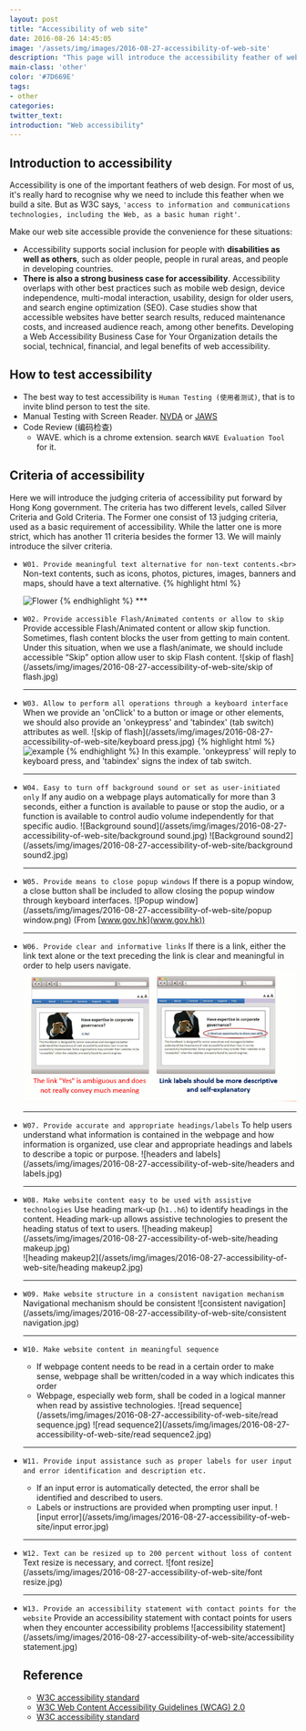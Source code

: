 ```yaml
---
layout: post
title: "Accessibility of web site"
date: 2016-08-26 14:45:05
image: '/assets/img/images/2016-08-27-accessibility-of-web-site'
description: "This page will introduce the accessibility feather of web site"
main-class: 'other'
color: '#7D669E'
tags:
- other
categories:
twitter_text:
introduction: "Web accessibility"
---
```

## Introduction to accessibility
Accessibility is one of the important feathers of web design. For most of us, it's really hard to recognise why we need to include this feather when we build a site. But as W3C says,  `'access to information and communications technologies, including the Web, as a basic human right'`.

Make our web site accessible provide the convenience for these situations:

- Accessibility supports social inclusion for people with **disabilities as well as others**, such as older people, people in rural areas, and people in developing countries.
- **There is also a strong business case for accessibility**. Accessibility overlaps with other best practices such as mobile web design, device independence, multi-modal interaction, usability, design for older users, and search engine optimization (SEO). Case studies show that accessible websites have better search results, reduced maintenance costs, and increased audience reach, among other benefits. Developing a Web Accessibility Business Case for Your Organization details the social, technical, financial, and legal benefits of web accessibility.

## How to test accessibility

- The best way to test accessibility is `Human Testing (使用者测试)`, that is to invite blind person to test the site.
- Manual Testing with Screen Reader.
  [NVDA](http://www.nvaccess.org/) or [JAWS](http://www.freedomscientific.com/Products/Blindness/JAWS)
- Code Review (编码检查)
  - WAVE. which is a chrome extension. search `WAVE Evaluation Tool` for it.

## Criteria of accessibility

 Here we will introduce the judging criteria of accessibility put forward by Hong Kong government. The criteria has two different levels, called Silver Criteria and Gold Criteria. The Former one consist of 13 judging criteria, used as a basic requirement of accessibility. While the latter one is more strict, which has another 11 criteria besides the former 13.
 We will mainly introduce the silver criteria.

- `W01.	Provide meaningful text alternative for non-text contents.<br>`
  Non-text contents, such as icons, photos, pictures, images, banners and maps, should have a text alternative.
  {% highlight html %}
  <!-- For element <img>, add 'alt' attribute -->
  <img src="/i/eg_tulip.jpg"  alt="Flower"/>
  <!-- For element <icon> or <i>, add 'title' attribute -->
  <i class="fa fa-car" aria-hidden="true" title="Time to destination by car"></i>
  {% endhighlight %}
  ***
- `W02.	Provide accessible Flash/Animated contents or allow to skip`
  Provide accessible Flash/Animated content or allow skip function.
  Sometimes, flash content blocks the user from getting to main content. Under this situation, when we use a flash/animate, we should include accessible “Skip” option allow user to skip Flash content.
  ![skip of flash](/assets/img/images/2016-08-27-accessibility-of-web-site/skip of flash.jpg)

  ***
- `W03.	Allow to perform all operations through a keyboard interface`
  When we provide an 'onClick' to a button or image or other elements, we should also provide an 'onkeypress'  and 'tabindex' (tab switch) attributes as well.
  ![skip of flash](/assets/img/images/2016-08-27-accessibility-of-web-site/keyboard press.jpg)
  {% highlight html %}
  <img src="example.gif" alt="example" onClick="run();" onkeypress="run();" tabindex="1">
  {% endhighlight %}
  In this example. 'onkeypress' will reply to keyboard press, and 'tabindex' signs the index of tab switch.

  ***
- `W04.	Easy to turn off background sound or set as user-initiated only`
  If any audio on a webpage plays automatically for more than 3 seconds, either a function is available to pause or stop the audio, or a function is available to control audio volume independently for that specific audio.
  ![Background sound](/assets/img/images/2016-08-27-accessibility-of-web-site/background sound.jpg)
  ![Background sound2](/assets/img/images/2016-08-27-accessibility-of-web-site/background sound2.jpg)

  ***
- `W05.	Provide means to close popup windows`
  If there is a popup window, a close button shall be included to allow closing the popup window through keyboard interfaces.
  ![Popup window](/assets/img/images/2016-08-27-accessibility-of-web-site/popup  window.png)
  (From [www.gov.hk](www.gov.hk))

  ***
- `W06.	Provide clear and informative links`
  If there is a link, either the link text alone or the text preceding the link is clear and meaningful in order to help users navigate.
  ![links](/assets/img/images/2016-08-27-accessibility-of-web-site/links.jpg)

  ***
- `W07.	Provide accurate and appropriate headings/labels`
  To help users understand what information is contained in the webpage and how information is organized, use clear and appropriate headings and labels to describe a topic or purpose.
  ![headers and labels](/assets/img/images/2016-08-27-accessibility-of-web-site/headers and labels.jpg)

  ***
- `W08.	Make website content easy to be used with assistive technologies`
  Use heading mark-up (`h1..h6`) to identify headings in the content. Heading mark-up allows assistive technologies to present the heading status of text to users.
  ![heading makeup](/assets/img/images/2016-08-27-accessibility-of-web-site/heading makeup.jpg)  
  ![heading makeup2](/assets/img/images/2016-08-27-accessibility-of-web-site/heading makeup2.jpg)

  ***
- `W09.	Make website structure in a consistent navigation mechanism`
  Navigational mechanism should be consistent
  ![consistent navigation](/assets/img/images/2016-08-27-accessibility-of-web-site/consistent navigation.jpg)

  ***
- `W10.	Make website content in meaningful sequence`
  - If webpage content needs to be read in a certain order to make sense, webpage shall be written/coded in a way which indicates this order
  - Webpage, especially web form, shall be coded in a logical manner when read by assistive technologies.
  ![read sequence](/assets/img/images/2016-08-27-accessibility-of-web-site/read sequence.jpg)
  ![read sequence2](/assets/img/images/2016-08-27-accessibility-of-web-site/read sequence2.jpg)

  ***
- `W11.	Provide input assistance such as proper labels for user input and error identification and description etc.`
  - If an input error is automatically detected, the error shall be identified and described to users.
  - Labels or instructions are provided when prompting user input.
  ![input error](/assets/img/images/2016-08-27-accessibility-of-web-site/input error.jpg)

  ***
- `W12.	Text can be resized up to 200 percent without loss of content`
  Text resize is necessary, and correct.
  ![font resize](/assets/img/images/2016-08-27-accessibility-of-web-site/font resize.jpg)

  ***
- `W13.	Provide an accessibility statement with contact points for the website`
  Provide an accessibility statement with contact points for users when they encounter accessibility problems
  ![accessibility statement](/assets/img/images/2016-08-27-accessibility-of-web-site/accessibility statement.jpg)

  ## Reference
  - [W3C accessibility standard](https://www.w3.org/standards/webdesign/accessibility)
  - [W3C Web Content Accessibility Guidelines (WCAG) 2.0](https://www.w3.org/TR/WCAG20/#visual-audio-contrast)
  - [W3C accessibility standard](https://www.w3.org/standards/webdesign/accessibility)
